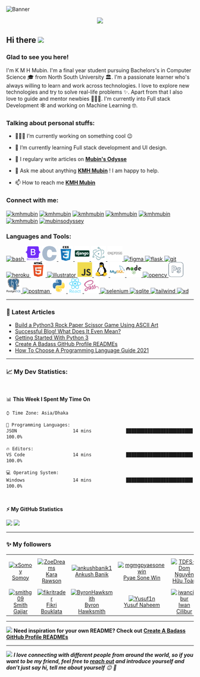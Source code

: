 ![Banner](https://github.com/kmhmubin/kmhmubin/blob/master/GitHub-Profile-Cover.jpg)

<!-- visitor counter -->
<p align="center"> 
  <img src="https://profile-counter.glitch.me/kmhmubin/count.svg" />
</p>

<!-- welcome message -->
<h2>Hi there <img src="https://media.giphy.com/media/hvRJCLFzcasrR4ia7z/giphy.gif" width="25px"></h2>

<h3>Glad to see you here!</h3>

<!-- About me -->
<p>
I'm K M H Mubin. I'm a final year student pursuing Bachelors's in Computer Science 🎓 from North South University 🏛. I'm a passionate learner who's always willing to learn and work across technologies. I love to explore new technologies and try to solve real-life problems ✨. Apart from that I also love to guide and mentor newbies 👨🏻‍💻. I'm currently into Full stack Development 🕸️ and working on Machine Learning 🤓.
</p>

<!-- Personal Stuffs -->
<h3> Talking about personal stuffs:</h3>

- 👨🏽‍💻 I’m currently working on something cool 😉

- 🌱 I’m currently learning Full stack development and UI design.

- 📝 I regulary write articles on **[Mubin's Odysse](https://mubinsodyssey.com)**

- 💬 Ask me about anything **[KMH Mubin](https://linktr.ee/kmhmubin)** ! I am happy to help.

- 📫 How to reach me **[KMH Mubin](https://linktr.ee/kmhmubin)**

<!-- Connect with me -->
<h3 align="left">Connect with me:</h3>
<p align="left">

<a href="https://twitter.com/kmhmubin" target="blank"><img align="center" src="https://github.com/kmhmubin/kmhmubin/blob/master/assets/twitter.svg" alt="kmhmubin" height="30" width="30" /></a>
<a href="https://linkedin.com/in/kmhmubin" target="blank"><img align="center" src="https://github.com/kmhmubin/kmhmubin/blob/master/assets/linkedin.svg" alt="kmhmubin" height="30" width="30" /></a>
<a href="https://fb.com/kmhmubin" target="blank"><img align="center" src="https://github.com/kmhmubin/kmhmubin/blob/master/assets/facebook.svg" alt="kmhmubin" height="30" width="30" /></a>
<a href="https://instagram.com/kmhmubin" target="blank"><img align="center" src="https://github.com/kmhmubin/kmhmubin/blob/master/assets/instagram.svg" alt="kmhmubin" height="30" width="30" /></a>
<a href="https://hashnode.com/@kmhmubin" target="blank"><img align="center" src="https://github.com/kmhmubin/kmhmubin/blob/master/assets/hashnode.svg" alt="kmhmubin" height="30" width="30" /></a>
<a href="https://dev.to/kmhmubin" target="blank"><img align="center" src="https://github.com/kmhmubin/kmhmubin/blob/master/assets/dev.svg" alt="kmhmubin" height="30" width="30" /></a>
<a href="https://mubinsodyssey.com" target="blank"><img align="center" src="https://github.com/kmhmubin/kmhmubin/blob/master/assets/mubinsodyssey.svg" alt="mubinsodyssey" height="30" width="30" /></a>
</p>

<!-- Languages and tools -->
<h3 align="left">Languages and Tools:</h3>
<p align="left"> <a href="https://www.gnu.org/software/bash/" target="_blank"> <img src="https://www.vectorlogo.zone/logos/gnu_bash/gnu_bash-icon.svg" alt="bash" width="40" height="40"/> </a> <a href="https://getbootstrap.com" target="_blank"> <img src="https://raw.githubusercontent.com/devicons/devicon/master/icons/bootstrap/bootstrap-plain-wordmark.svg" alt="bootstrap" width="40" height="40"/> </a> <a href="https://www.cprogramming.com/" target="_blank"> <img src="https://raw.githubusercontent.com/devicons/devicon/master/icons/c/c-original.svg" alt="c" width="40" height="40"/> </a> <a href="https://www.w3schools.com/css/" target="_blank"> <img src="https://raw.githubusercontent.com/devicons/devicon/master/icons/css3/css3-original-wordmark.svg" alt="css3" width="40" height="40"/> </a> <a href="https://www.djangoproject.com/" target="_blank"> <img src="https://raw.githubusercontent.com/devicons/devicon/master/icons/django/django-original.svg" alt="django" width="40" height="40"/> </a> <a href="https://www.electronjs.org" target="_blank"> <img src="https://raw.githubusercontent.com/devicons/devicon/master/icons/electron/electron-original.svg" alt="electron" width="40" height="40"/> </a> <a href="https://expressjs.com" target="_blank"> <img src="https://raw.githubusercontent.com/devicons/devicon/master/icons/express/express-original-wordmark.svg" alt="express" width="40" height="40"/> </a> <a href="https://www.figma.com/" target="_blank"> <img src="https://www.vectorlogo.zone/logos/figma/figma-icon.svg" alt="figma" width="40" height="40"/> </a> <a href="https://flask.palletsprojects.com/" target="_blank"> <img src="https://www.vectorlogo.zone/logos/pocoo_flask/pocoo_flask-icon.svg" alt="flask" width="40" height="40"/> </a> <a href="https://git-scm.com/" target="_blank"> <img src="https://www.vectorlogo.zone/logos/git-scm/git-scm-icon.svg" alt="git" width="40" height="40"/> </a> <a href="https://heroku.com" target="_blank"> <img src="https://www.vectorlogo.zone/logos/heroku/heroku-icon.svg" alt="heroku" width="40" height="40"/> </a> <a href="https://www.w3.org/html/" target="_blank"> <img src="https://raw.githubusercontent.com/devicons/devicon/master/icons/html5/html5-original-wordmark.svg" alt="html5" width="40" height="40"/> </a> <a href="https://www.adobe.com/in/products/illustrator.html" target="_blank"> <img src="https://www.vectorlogo.zone/logos/adobe_illustrator/adobe_illustrator-icon.svg" alt="illustrator" width="40" height="40"/> </a> <a href="https://developer.mozilla.org/en-US/docs/Web/JavaScript" target="_blank"> <img src="https://raw.githubusercontent.com/devicons/devicon/master/icons/javascript/javascript-original.svg" alt="javascript" width="40" height="40"/> </a> <a href="https://www.linux.org/" target="_blank"> <img src="https://raw.githubusercontent.com/devicons/devicon/master/icons/linux/linux-original.svg" alt="linux" width="40" height="40"/> </a> <a href="https://www.mysql.com/" target="_blank"> <img src="https://raw.githubusercontent.com/devicons/devicon/master/icons/mysql/mysql-original-wordmark.svg" alt="mysql" width="40" height="40"/> </a> <a href="https://nodejs.org" target="_blank"> <img src="https://raw.githubusercontent.com/devicons/devicon/master/icons/nodejs/nodejs-original-wordmark.svg" alt="nodejs" width="40" height="40"/> </a> <a href="https://opencv.org/" target="_blank"> <img src="https://www.vectorlogo.zone/logos/opencv/opencv-icon.svg" alt="opencv" width="40" height="40"/> </a> <a href="https://www.photoshop.com/en" target="_blank"> <img src="https://raw.githubusercontent.com/devicons/devicon/master/icons/photoshop/photoshop-line.svg" alt="photoshop" width="40" height="40"/> </a> <a href="https://www.postgresql.org" target="_blank"> <img src="https://raw.githubusercontent.com/devicons/devicon/master/icons/postgresql/postgresql-original-wordmark.svg" alt="postgresql" width="40" height="40"/> </a> <a href="https://postman.com" target="_blank"> <img src="https://www.vectorlogo.zone/logos/getpostman/getpostman-icon.svg" alt="postman" width="40" height="40"/> </a> <a href="https://www.python.org" target="_blank"> <img src="https://raw.githubusercontent.com/devicons/devicon/master/icons/python/python-original.svg" alt="python" width="40" height="40"/> </a> <a href="https://reactjs.org/" target="_blank"> <img src="https://raw.githubusercontent.com/devicons/devicon/master/icons/react/react-original-wordmark.svg" alt="react" width="40" height="40"/> </a> <a href="https://sass-lang.com" target="_blank"> <img src="https://raw.githubusercontent.com/devicons/devicon/master/icons/sass/sass-original.svg" alt="sass" width="40" height="40"/> </a> <a href="https://www.selenium.dev" target="_blank"> <img src="https://raw.githubusercontent.com/detain/svg-logos/780f25886640cef088af994181646db2f6b1a3f8/svg/selenium-logo.svg" alt="selenium" width="40" height="40"/> </a> <a href="https://www.sqlite.org/" target="_blank"> <img src="https://www.vectorlogo.zone/logos/sqlite/sqlite-icon.svg" alt="sqlite" width="40" height="40"/> </a> <a href="https://tailwindcss.com/" target="_blank"> <img src="https://www.vectorlogo.zone/logos/tailwindcss/tailwindcss-icon.svg" alt="tailwind" width="40" height="40"/> </a> <a href="https://www.adobe.com/products/xd.html" target="_blank"> <img src="https://cdn.worldvectorlogo.com/logos/adobe-xd.svg" alt="xd" width="40" height="40"/> </a> </p>

---

<!-- Latest articles -->

### 📕 Latest Articles
<!-- BLOG-POST-LIST:START -->
- [Build a Python3 Rock Paper Scissor Game Using ASCII Art](https://mubinsodyssey.com/build-a-python3-rock-paper-scissor-game-using-ascii-art)
- [Successful Blog! What Does It Even Mean?](https://mubinsodyssey.com/successful-blog-what-does-it-even-mean)
- [Getting Started With Python 3](https://mubinsodyssey.com/getting-started-with-python-3)
- [Create A Badass GitHub Profile READMEs](https://mubinsodyssey.com/create-a-badass-github-profile-readmes)
- [How To Choose A Programming Language Guide 2021](https://mubinsodyssey.com/how-to-choose-a-programming-language-guide-2021)
<!-- BLOG-POST-LIST:END -->

---
<!-- Stats -->
<h3>📈 My Dev Statistics: </h3>

<br />
<!-- waka time stats-->

<!--START_SECTION:waka-->
📊 **This Week I Spent My Time On** 

```text
⌚︎ Time Zone: Asia/Dhaka

💬 Programming Languages: 
JSON                     14 mins             █████████████████████████   100.0%

🔥 Editors: 
VS Code                  14 mins             █████████████████████████   100.0%

💻 Operating System: 
Windows                  14 mins             █████████████████████████   100.0%

```


<!--END_SECTION:waka-->
<br />

<!-- GitHub stats -->
<b>⚡ My GitHub Statistics</b>

<p>
<!-- GitHub Stats -->
<img height="180em" src="https://github-readme-stats.vercel.app/api?username=kmhmubin&show_icons=true&hide_border=true" />

<!-- Most Used Languages -->
<img height="180em" src="https://github-readme-stats.vercel.app/api/top-langs/?username=kmhmubin&exclude_repo=KNN-Image-Classification&show_icons=true&hide_border=true&layout=compact&langs_count=8"/>
</p>

---

### :sparkles: My followers
<!--START_SECTION:top-followers-->
<table>
  <tr>
    <td align="center">
      <a href="https://github.com/xSomoy">
        <img src="https://avatars2.githubusercontent.com/u/47719599" width="100px;" alt="xSomoy"/>
      </a>
      <br />
      <a href="https://github.com/xSomoy">Somoy</a>
    </td>
    <td align="center">
      <a href="https://github.com/ZoeDreams">
        <img src="https://avatars2.githubusercontent.com/u/14066277" width="100px;" alt="ZoeDreams"/>
      </a>
      <br />
      <a href="https://github.com/ZoeDreams">Kara Rawson</a>
    </td>
    <td align="center">
      <a href="https://github.com/ankushbanik1">
        <img src="https://avatars2.githubusercontent.com/u/43584522" width="100px;" alt="ankushbanik1"/>
      </a>
      <br />
      <a href="https://github.com/ankushbanik1">Ankush Banik</a>
    </td>
    <td align="center">
      <a href="https://github.com/mgmgpyaesonewin">
        <img src="https://avatars2.githubusercontent.com/u/12793202" width="100px;" alt="mgmgpyaesonewin"/>
      </a>
      <br />
      <a href="https://github.com/mgmgpyaesonewin">Pyae Sone Win</a>
    </td>
    <td align="center">
      <a href="https://github.com/TDFS-Dom">
        <img src="https://avatars2.githubusercontent.com/u/12974761" width="100px;" alt="TDFS-Dom"/>
      </a>
      <br />
      <a href="https://github.com/TDFS-Dom">Nguyễn Hữu Toàn</a>
    </td>
    <td align="center">
      <a href="https://github.com/hoannc54">
        <img src="https://avatars2.githubusercontent.com/u/10738135" width="100px;" alt="hoannc54"/>
      </a>
      <br />
      <a href="https://github.com/hoannc54">Nguyễn Công Hoan</a>
    </td>
    <td align="center">
      <a href="https://github.com/rognoni">
        <img src="https://avatars2.githubusercontent.com/u/8401602" width="100px;" alt="rognoni"/>
      </a>
      <br />
      <a href="https://github.com/rognoni">Rognoni</a>
    </td>
  </tr>
  <tr>
    <td align="center">
      <a href="https://github.com/smithg09">
        <img src="https://avatars2.githubusercontent.com/u/41014321" width="100px;" alt="smithg09"/>
      </a>
      <br />
      <a href="https://github.com/smithg09">Smith Gajjar</a>
    </td>
    <td align="center">
      <a href="https://github.com/fikritrader">
        <img src="https://avatars2.githubusercontent.com/u/29796367" width="100px;" alt="fikritrader"/>
      </a>
      <br />
      <a href="https://github.com/fikritrader">Fikri Bouklata</a>
    </td>
    <td align="center">
      <a href="https://github.com/ByronHawksmith">
        <img src="https://avatars2.githubusercontent.com/u/60097760" width="100px;" alt="ByronHawksmith"/>
      </a>
      <br />
      <a href="https://github.com/ByronHawksmith">Byron Hawksmith</a>
    </td>
    <td align="center">
      <a href="https://github.com/Yusuf1n">
        <img src="https://avatars2.githubusercontent.com/u/71137409" width="100px;" alt="Yusuf1n"/>
      </a>
      <br />
      <a href="https://github.com/Yusuf1n">Yusuf Naheem</a>
    </td>
    <td align="center">
      <a href="https://github.com/iwancilibur">
        <img src="https://avatars2.githubusercontent.com/u/32497273" width="100px;" alt="iwancilibur"/>
      </a>
      <br />
      <a href="https://github.com/iwancilibur">Iwan Cilibur</a>
    </td>
    <td align="center">
      <a href="https://github.com/bograh">
        <img src="https://avatars2.githubusercontent.com/u/69661398" width="100px;" alt="bograh"/>
      </a>
      <br />
      <a href="https://github.com/bograh">bograh</a>
    </td>
    <td align="center">
      <a href="https://github.com/sheheryar17">
        <img src="https://avatars2.githubusercontent.com/u/30393948" width="100px;" alt="sheheryar17"/>
      </a>
      <br />
      <a href="https://github.com/sheheryar17">Sheheryar Afzal</a>
    </td>
  </tr>
</table>
<!--END_SECTION:top-followers-->


---
<img src="https://media.giphy.com/media/hS3IR40sIwRl6zUyrQ/giphy.gif" width="40"> <b>Need inspiration for your own README? Check out [Create A Badass GitHub Profile READMEs](https://mubinsodyssey.com/create-a-badass-github-profile-readmes)</b>

---
<img src="https://media.giphy.com/media/LnQjpWaON8nhr21vNW/giphy.gif" width="60"> <em><b>I love connecting with different people from around the world, so if you want to be my friend, feel free to <a href="https://twitter.com/kmhmubin">reach out</a> and introduce yourself and don’t just say hi, tell me about yourself</b> 😊 💜</em>
